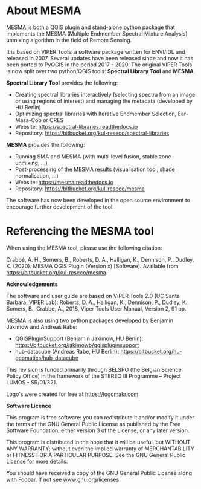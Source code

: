 About MESMA
===========

MESMA is both a QGIS plugin and stand-alone python package that implements the MESMA (Multiple Endmember Spectral
Mixture Analysis) unmixing algorithm in the field of Remote Sensing.

It is based on VIPER Tools: a software package written for ENVI/IDL and released in 2007.
Several updates have been released since and now it has been ported to PyQGIS in the period 2017 - 2020.
The original VIPER Tools is now split over two python/QGIS tools: **Spectral Library Tool** and **MESMA**.

**Spectral Library Tool** provides the following:
 - Creating spectral libraries interactively (selecting spectra from an image or using regions of interest) and managing
   the metadata (developed by HU Berlin)
 - Optimizing spectral libraries with Iterative Endmember Selection, Ear-Masa-Cob or CRES
 - Website: https://spectral-libraries.readthedocs.io
 - Repository: https://bitbucket.org/kul-reseco/spectral-libraries

**MESMA** provides the following:
 - Running SMA and MESMA (with multi-level fusion, stable zone unmixing, ...)
 - Post-processing of the MESMA results (visualisation tool, shade normalisation, ...)
 - Website: https://mesma.readthedocs.io
 - Repository: https://bitbucket.org/kul-reseco/mesma

The software has now been developed in the open source environment to encourage further development of the tool.

Referencing the MESMA tool
==========================

When using the MESMA tool, please use the following citation:

Crabbé, A. H., Somers, B., Roberts, D. A., Halligan, K., Dennison, P., Dudley, K. (2020).
MESMA QGIS Plugin (Version x) [Software]. Available from https://bitbucket.org/kul-reseco/mesma.

**Acknowledgements**

The software and user guide are based on VIPER Tools 2.0 (UC Santa Barbara, VIPER Lab):
Roberts, D. A., Halligan, K., Dennison, P., Dudley, K., Somers, B., Crabbe, A., 2018, Viper Tools User Manual,
Version 2, 91 pp.

MESMA is also using two python packages developed by Benjamin Jakimow and Andreas Rabe:
 - QGISPluginSupport (Benjamin Jakimow, HU Berlin): https://bitbucket.org/jakimowb/qgispluginsupport
 - hub-datacube (Andreas Rabe, HU Berlin): https://bitbucket.org/hu-geomatics/hub-datacube

This revision is funded primarily through BELSPO (the Belgian Science Policy Office) in the framework
of the STEREO III Programme – Project LUMOS - SR/01/321.

Logo's were created for free at https://logomakr.com.

**Software Licence**

This program is free software: you can redistribute it and/or modify it under the terms of the GNU General Public
License as published by the Free Software Foundation, either version 3 of the License, or any later version.

This program is distributed in the hope that it will be useful, but WITHOUT ANY WARRANTY; without even the implied
warranty of MERCHANTABILITY or FITNESS FOR A PARTICULAR PURPOSE.  See the GNU General Public License for more details.

You should have received a copy of the GNU General Public License along with Foobar.  If not see www.gnu.org/licenses.



